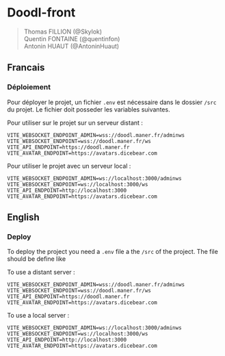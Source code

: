 # Doodl-front

> Thomas FILLION (@Skylok)  
> Quentin FONTAINE (@quentinfon)  
> Antonin HUAUT (@AntoninHuaut)

## Francais

### Déploiement

Pour déployer le projet, un fichier ```.env``` est nécessaire dans le dossier ```/src``` du projet. Le fichier doit
posseder les variables suivantes.

Pour utiliser sur le projet sur un serveur distant :

```dotenv
VITE_WEBSOCKET_ENDPOINT_ADMIN=wss://doodl.maner.fr/adminws
VITE_WEBSOCKET_ENDPOINT=wss://doodl.maner.fr/ws
VITE_API_ENDPOINT=https://doodl.maner.fr
VITE_AVATAR_ENDPOINT=https://avatars.dicebear.com
```

Pour utiliser le projet avec un serveur local :

```dotenv
VITE_WEBSOCKET_ENDPOINT_ADMIN=ws://localhost:3000/adminws
VITE_WEBSOCKET_ENDPOINT=ws://localhost:3000/ws
VITE_API_ENDPOINT=http://localhost:3000
VITE_AVATAR_ENDPOINT=https://avatars.dicebear.com
```

## English

### Deploy

To deploy the project you need a ```.env``` file a the
```/src``` of the project. The file should be define like

To use a distant server :

```dotenv
VITE_WEBSOCKET_ENDPOINT_ADMIN=wss://doodl.maner.fr/adminws
VITE_WEBSOCKET_ENDPOINT=wss://doodl.maner.fr/ws
VITE_API_ENDPOINT=https://doodl.maner.fr
VITE_AVATAR_ENDPOINT=https://avatars.dicebear.com
```

To use a local server :

```dotenv
VITE_WEBSOCKET_ENDPOINT_ADMIN=ws://localhost:3000/adminws
VITE_WEBSOCKET_ENDPOINT=ws://localhost:3000/ws
VITE_API_ENDPOINT=http://localhost:3000
VITE_AVATAR_ENDPOINT=https://avatars.dicebear.com
```
